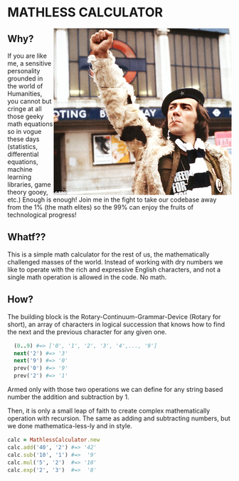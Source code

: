 MATHLESS CALCULATOR
===================

<img src="./public/power_to_the_mathless.png" align="right"/>

Why?
----

If you are like me, a sensitive personality grounded in the world of Humanities, you cannot but cringe at all those geeky math equations so in vogue these days (statistics, differential equations, machine learning libraries, game theory gooey, etc.) Enough is enough! Join me in the fight to take our codebase away from the 1% (the math elites) so the 99% can enjoy the fruits of technological progress!

Whatf??
-------

This is a simple math calculator for the rest of us, the mathematically challenged masses of the world. Instead of working with dry numbers we like to operate with the rich and expressive English characters, and not a single math operation is allowed in the code. No math.

How?
----

The building block is the Rotary-Continuum-Grammar-Device (Rotary for short), an array of characters in logical succession that knows how to find the next and the previous character for any given one.

```ruby
  (0..9) #=> ['0', '1', '2', '3', '4',..., '9']
  next('2') #=> '3'
  next('9') #=> '0'
  prev('0') #=> '9'
  prev('2') #=> '1'
```

Armed only with those two operations we can define for any string based number the addition and subtraction by 1.

Then, it is only a small leap of faith to create complex mathematically operation with recursion. The  same as adding and subtracting numbers, but we done mathematica-less-ly and in style.

```ruby
calc = MathlessCalculator.new
calc.add('40', '2') #=> '42'
calc.sub('10', '1') #=>  '9'
calc.mul('5', '2')  #=> '10'
calc.exp('2', '3')  #=>  '8'
```
